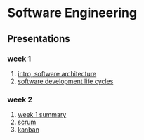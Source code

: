 # Software Engineering

## Presentations

<!--| week | lecture                           | practical class    |
|-----:|:---------------------------------:|:------------------:|
|    1 | intro, software architecture      | SDLC               |
|    2 | SCRUM                             | kanban             |
|    3 | requirement analysis              | user story map     |
|    4 | UML, C4                           | UML in practice    |
|    5 | "communication", clean code       | case studies       |
|    6 | legacy code, review               | "coding" example   |
|    7 | testing, review                   | project assignment |
|    8 | school holiday                    |                    |
|    9 | dependency management             | VCS basics         |
|   10 | CI, automatization, devops        | project workshop   |
|   11 | project workshop                  | project workshop   |
|   12 | summary, course feedback          | project workshop   |
|   13 | midterm                           | project demo       |-->

### week 1

1. [intro, software architecture](slides/00_intro.html)
2. [software development life cycles](slides/01_sdlc.html)

### week 2

1. [week 1 summary](slides/02_previously.html)
2. [scrum](slides/02_scrum.html)
2. [kanban](slides/03_kanban.html)
